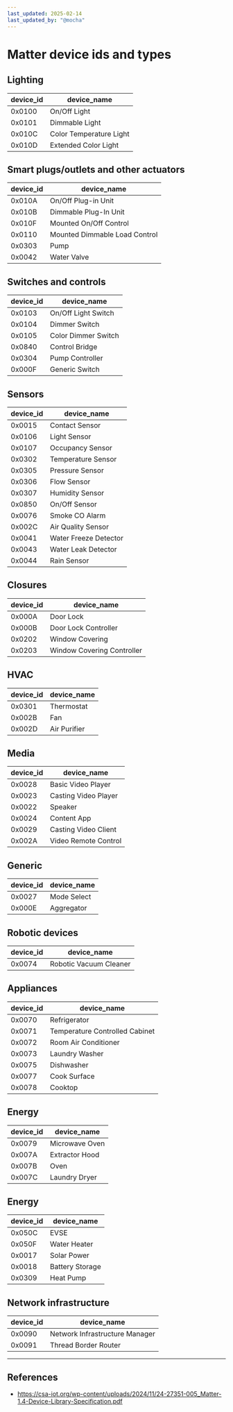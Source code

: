 ```yaml
---
last_updated: 2025-02-14
last_updated_by: "@mocha"
---
```


# Matter device ids and types

## Lighting
| device_id | device_name |
| ---       | ---         |
| 0x0100    | On/Off Light |
| 0x0101    | Dimmable Light |
| 0x010C    | Color Temperature Light |
| 0x010D    | Extended Color Light |

## Smart plugs/outlets and other actuators
| device_id | device_name |
| ---       | ---         |
| 0x010A    | On/Off Plug-in Unit |
| 0x010B    | Dimmable Plug-In Unit |
| 0x010F    | Mounted On/Off Control |
| 0x0110    | Mounted Dimmable Load Control |
| 0x0303    | Pump |
| 0x0042    | Water Valve |

## Switches and controls
| device_id | device_name |
| ---       | ---         |
| 0x0103    | On/Off Light Switch |
| 0x0104    | Dimmer Switch |
| 0x0105    | Color Dimmer Switch |
| 0x0840    | Control Bridge |
| 0x0304    | Pump Controller |
| 0x000F    | Generic Switch | 

## Sensors
| device_id | device_name |
| ---       | ---         |
| 0x0015    | Contact Sensor |
| 0x0106    | Light Sensor |
| 0x0107    | Occupancy Sensor |
| 0x0302    | Temperature Sensor |
| 0x0305    | Pressure Sensor |
| 0x0306    | Flow Sensor |
| 0x0307    | Humidity Sensor |
| 0x0850    | On/Off Sensor |
| 0x0076    | Smoke CO Alarm |
| 0x002C    | Air Quality Sensor |
| 0x0041    | Water Freeze Detector |
| 0x0043    | Water Leak Detector |
| 0x0044    | Rain Sensor |

## Closures
| device_id | device_name |
| ---       | ---         |
| 0x000A    | Door Lock |
| 0x000B    | Door Lock Controller |
| 0x0202    | Window Covering |
| 0x0203    | Window Covering Controller |

## HVAC
| device_id | device_name |
| ---       | ---         |
| 0x0301    | Thermostat |
| 0x002B    | Fan |
| 0x002D    | Air Purifier |

## Media
| device_id | device_name |
| ---       | ---         |
| 0x0028    | Basic Video Player |
| 0x0023    | Casting Video Player |
| 0x0022    | Speaker |
| 0x0024    | Content App |
| 0x0029    | Casting Video Client |
| 0x002A    | Video Remote Control |

## Generic
| device_id | device_name |
| ---       | ---         |
| 0x0027    | Mode Select |
| 0x000E    | Aggregator |

## Robotic devices
| device_id | device_name |
| ---       | ---         |
| 0x0074    | Robotic Vacuum Cleaner |

## Appliances
| device_id | device_name |
| ---       | ---         |
| 0x0070    | Refrigerator |
| 0x0071    | Temperature Controlled Cabinet |
| 0x0072    | Room Air Conditioner |
| 0x0073    | Laundry Washer |
| 0x0075    | Dishwasher |
| 0x0077    | Cook Surface |
| 0x0078    | Cooktop | 

## Energy
| device_id | device_name |
| ---       | ---         |
| 0x0079    | Microwave Oven |
| 0x007A    | Extractor Hood |
| 0x007B    | Oven |
| 0x007C    | Laundry Dryer |

## Energy
| device_id | device_name |
| ---       | ---         |
| 0x050C    | EVSE |
| 0x050F    | Water Heater |
| 0x0017    | Solar Power |
| 0x0018    | Battery Storage |
| 0x0309    | Heat Pump |

## Network infrastructure
| device_id | device_name |
| ---       | ---         |
| 0x0090    | Network Infrastructure Manager |
| 0x0091    | Thread Border Router |


---

## References

- https://csa-iot.org/wp-content/uploads/2024/11/24-27351-005_Matter-1.4-Device-Library-Specification.pdf